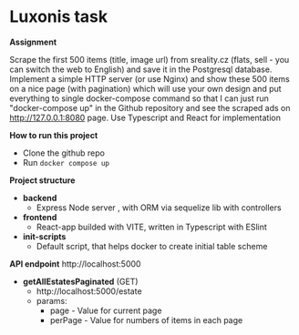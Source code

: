 # Luxonis task

**Assignment**

Scrape the first 500 items (title, image url) from sreality.cz (flats, sell - you can switch the web to English) and save it in the Postgresql database. Implement a simple HTTP server (or use Nginx) and show these 500 items on a nice page (with pagination) which will use your own design and put everything to single docker-compose command so that I can just run "docker-compose up" in the Github repository and see the scraped ads on http://127.0.0.1:8080 page. Use Typescript and React for implementation

**How to run this project**

- Clone the github repo
- Run `docker compose up`

**Project structure**

- **backend**
  - Express Node server , with ORM via sequelize lib with controllers
- **frontend**
  - React-app builded with VITE, written in Typescript with ESlint
- **init-scripts**
  - Default script, that helps docker to create initial table scheme

**API endpoint**
http://localhost:5000

- **getAllEstatesPaginated** (GET)
  - http://localhost:5000/estate
  - params:
    - page - Value for current page
    - perPage - Value for numbers of items in each page
